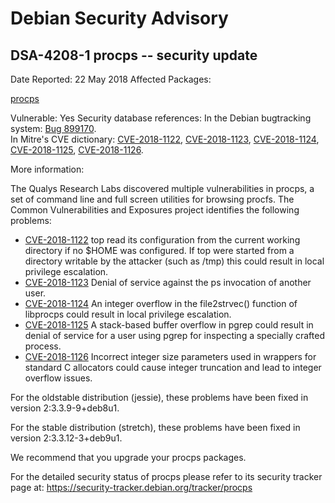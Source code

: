 
Debian Security Advisory
========================


DSA-4208-1 procps -- security update
------------------------------------



Date Reported:
22 May 2018
Affected Packages:

[procps](https://packages.debian.org/src:procps)

Vulnerable:
Yes
Security database references:
In the Debian bugtracking system: [Bug 899170](https://bugs.debian.org/cgi-bin/bugreport.cgi?bug=899170).  
In Mitre's CVE dictionary: [CVE-2018-1122](https://security-tracker.debian.org/tracker/CVE-2018-1122), [CVE-2018-1123](https://security-tracker.debian.org/tracker/CVE-2018-1123), [CVE-2018-1124](https://security-tracker.debian.org/tracker/CVE-2018-1124), [CVE-2018-1125](https://security-tracker.debian.org/tracker/CVE-2018-1125), [CVE-2018-1126](https://security-tracker.debian.org/tracker/CVE-2018-1126).  

More information:

The Qualys Research Labs discovered multiple vulnerabilities in procps,
a set of command line and full screen utilities for browsing procfs. The
Common Vulnerabilities and Exposures project identifies the following
problems:


* [CVE-2018-1122](https://security-tracker.debian.org/tracker/CVE-2018-1122)
top read its configuration from the current working directory if no
 $HOME was configured. If top were started from a directory writable
 by the attacker (such as /tmp) this could result in local privilege
 escalation.
* [CVE-2018-1123](https://security-tracker.debian.org/tracker/CVE-2018-1123)
Denial of service against the ps invocation of another user.
* [CVE-2018-1124](https://security-tracker.debian.org/tracker/CVE-2018-1124)
An integer overflow in the file2strvec() function of libprocps could
 result in local privilege escalation.
* [CVE-2018-1125](https://security-tracker.debian.org/tracker/CVE-2018-1125)
A stack-based buffer overflow in pgrep could result in denial
 of service for a user using pgrep for inspecting a specially
 crafted process.
* [CVE-2018-1126](https://security-tracker.debian.org/tracker/CVE-2018-1126)
Incorrect integer size parameters used in wrappers for standard C
 allocators could cause integer truncation and lead to integer
 overflow issues.


For the oldstable distribution (jessie), these problems have been fixed
in version 2:3.3.9-9+deb8u1.


For the stable distribution (stretch), these problems have been fixed in
version 2:3.3.12-3+deb9u1.


We recommend that you upgrade your procps packages.


For the detailed security status of procps please refer to its
security tracker page at: <https://security-tracker.debian.org/tracker/procps>





